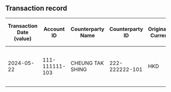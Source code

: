 ## Transaction record
| Transaction Date (value) | Account ID | Counterparty Name | Counterparty ID | Originating Currency | Originating Amount | Debit Credit Indicator | Beneficiary Bank Raw | Originator Bank Raw | Beneficiary Name | Originator Account Number | Transaction Type Source | Transaction Code Description | Sending Bank Account Number | Sending Bank Address | Converted Amount | Fraud payment |
| --- | --- | --- | --- | --- | --- | --- | --- | --- | --- | --- | --- | --- | --- | --- | --- | --- |
| 2024-05-22 | 111-111111-103 | CHEUNG TAK SHING | 222-222222-101 | HKD | COUNTERPARTY\_NOT\_STATED -111-111111-103- CASH TXN CREDIT | C | NaN | NaN | CHIU YAN | COUNTERPARTY\_NOT\_STATED -111-111111-103- CASH TXN CREDIT | NaN | CCCS | CASH DEP VIA CDM/BCDM - AC INPUT (TOUCH SCREEN) | NaN | 50000 | 2 |